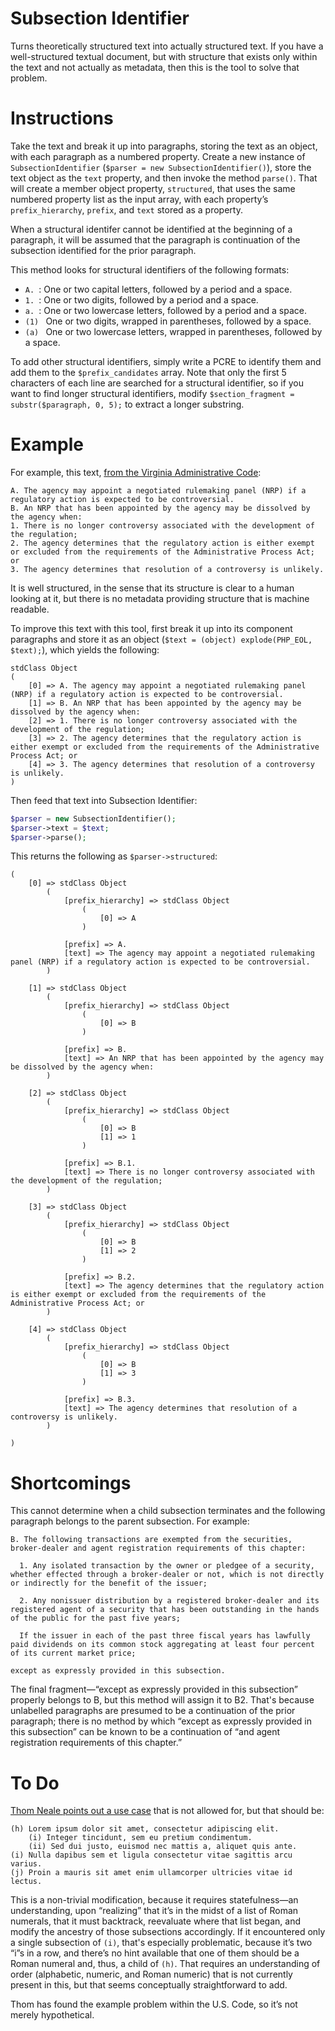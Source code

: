 # Subsection Identifier

Turns theoretically structured text into actually structured text. If you have a well-structured textual document, but with structure that exists only within the text and not actually as metadata, then this is the tool to solve that problem.


# Instructions

Take the text and break it up into paragraphs, storing the text as an object, with each paragraph as a numbered property. Create a new instance of `SubsectionIdentifier` (`$parser = new SubsectionIdentifier()`), store the text object as the `text` property, and then invoke the method `parse()`. That will create a member object property, `structured`, that uses the same numbered property list as the input array, with each property’s `prefix_hierarchy`, `prefix`, and `text` stored as a property.

When a structural identifer cannot be identified at the beginning of a paragraph, it will be assumed that the paragraph is continuation of the subsection identified for the prior paragraph.

This method looks for structural identifiers of the following formats:

* `A. `: One or two capital letters, followed by a period and a space.
* `1. `: One or two digits, followed by a period and a space.
* `a. `: One or two lowercase letters, followed by a period and a space.
* `(1) ` One or two digits, wrapped in parentheses, followed by a space.
* `(a) ` One or two lowercase letters, wrapped in parentheses, followed by a space.

To add other structural identifiers, simply write a PCRE to identify them and add them to the `$prefix_candidates` array. Note that only the first 5 characters of each line are searched for a structural identifier, so if you want to find longer structural identifiers, modify `$section_fragment = substr($paragraph, 0, 5);` to extract a longer substring.


# Example

For example, this text, [from the Virginia Administrative Code](http://leg1.state.va.us/cgi-bin/legp504.exe?000+reg+16VAC20-11-80):

```
A. The agency may appoint a negotiated rulemaking panel (NRP) if a regulatory action is expected to be controversial.
B. An NRP that has been appointed by the agency may be dissolved by the agency when:
1. There is no longer controversy associated with the development of the regulation;
2. The agency determines that the regulatory action is either exempt or excluded from the requirements of the Administrative Process Act; or
3. The agency determines that resolution of a controversy is unlikely.
```

It is well structured, in the sense that its structure is clear to a human looking at it, but there is no metadata providing structure that is machine readable.

To improve this text with this tool, first break it up into its component paragraphs and store it as an object (`$text = (object) explode(PHP_EOL, $text);`), which yields the following:

```
stdClass Object
(
    [0] => A. The agency may appoint a negotiated rulemaking panel (NRP) if a regulatory action is expected to be controversial.
    [1] => B. An NRP that has been appointed by the agency may be dissolved by the agency when:
    [2] => 1. There is no longer controversy associated with the development of the regulation;
    [3] => 2. The agency determines that the regulatory action is either exempt or excluded from the requirements of the Administrative Process Act; or
    [4] => 3. The agency determines that resolution of a controversy is unlikely.
)
```

Then feed that text into Subsection Identifier:

```php
$parser = new SubsectionIdentifier();
$parser->text = $text;
$parser->parse();
```

This returns the following as `$parser->structured`:

```
(
	[0] => stdClass Object
		(
			[prefix_hierarchy] => stdClass Object
				(
					[0] => A
				)

			[prefix] => A.
			[text] => The agency may appoint a negotiated rulemaking panel (NRP) if a regulatory action is expected to be controversial.
		)

	[1] => stdClass Object
		(
			[prefix_hierarchy] => stdClass Object
				(
					[0] => B
				)

			[prefix] => B.
			[text] => An NRP that has been appointed by the agency may be dissolved by the agency when:
		)

	[2] => stdClass Object
		(
			[prefix_hierarchy] => stdClass Object
				(
					[0] => B
					[1] => 1
				)

			[prefix] => B.1.
			[text] => There is no longer controversy associated with the development of the regulation;
		)

	[3] => stdClass Object
		(
			[prefix_hierarchy] => stdClass Object
				(
					[0] => B
					[1] => 2
				)

			[prefix] => B.2.
			[text] => The agency determines that the regulatory action is either exempt or excluded from the requirements of the Administrative Process Act; or
		)

	[4] => stdClass Object
		(
			[prefix_hierarchy] => stdClass Object
				(
					[0] => B
					[1] => 3
				)

			[prefix] => B.3.
			[text] => The agency determines that resolution of a controversy is unlikely.
		)

)
```

# Shortcomings

This cannot determine when a child subsection terminates and the following paragraph belongs to the parent subsection. For example:

```
B. The following transactions are exempted from the securities, broker-dealer and agent registration requirements of this chapter: 

  1. Any isolated transaction by the owner or pledgee of a security, whether effected through a broker-dealer or not, which is not directly or indirectly for the benefit of the issuer; 

  2. Any nonissuer distribution by a registered broker-dealer and its registered agent of a security that has been outstanding in the hands of the public for the past five years;

  If the issuer in each of the past three fiscal years has lawfully paid dividends on its common stock aggregating at least four percent of its current market price;

except as expressly provided in this subsection.
```

The final fragment—“except as expressly provided in this subsection” properly belongs to B, but this method will assign it to B2. That's because unlabelled paragraphs are presumed to be a continuation of the prior paragraph; there is no method by which “except as expressly provided in this subsection” can be known to be a continuation of “and agent registration requirements of this chapter.”

# To Do
[Thom Neale points out a use case](https://twitter.com/twneale/status/306080682491396096) that is not allowed for, but that should be:

```
(h) Lorem ipsum dolor sit amet, consectetur adipiscing elit.
	(i) Integer tincidunt, sem eu pretium condimentum.
	(ii) Sed dui justo, euismod nec mattis a, aliquet quis ante.
(i) Nulla dapibus sem et ligula consectetur vitae sagittis arcu varius.
(j) Proin a mauris sit amet enim ullamcorper ultricies vitae id lectus.
```

This is a non-trivial modification, because it requires statefulness—an understanding, upon “realizing” that it’s in the midst of a list of Roman numerals, that it must backtrack, reevaluate where that list began, and modify the ancestry of those subsections accordingly. If it encountered only a single subsection of `(i)`, that's especially problematic, because it’s two “i”s in a row, and there’s no hint available that one of them should be a Roman numeral and, thus, a child of `(h)`. That requires an understanding of order (alphabetic, numeric, and Roman numeric) that is not currently present in this, but that seems conceptually straightforward to add.

Thom has found the example problem within the U.S. Code, so it’s not merely hypothetical.
